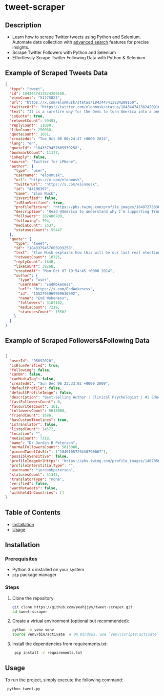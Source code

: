 # tweet-scraper

## Description

- Learn how to scrape Twitter tweets using Python and Selenium. Automate data collection with [advanced search](https://github.com/igorbrigadir/twitter-advanced-search) features for precise insights.
- Scrape Twitter Followers with Python and Selenium
- Effortlessly Scrape Twitter Following Data with Python & Selenium

## Example of Scraped Tweets Data

```json
{
  "type": "tweet",
  "id": 1843447413824209160,
  "viewCount": "51275823",
  "url": "https://x.com/elonmusk/status/1843447413824209160",
  "twitterUrl": "https://twitter.com/elonmusk/status/1843447413824209160",
  "text": "It is a surefire way for the Dems to turn America into a one-party state, just like California.",
  "isQuote": true,
  "retweetCount": 59493,
  "replyCount": 11090,
  "likeCount": 250068,
  "quoteCount": 1661,
  "createdAt": "Tue Oct 08 00:24:47 +0000 2024",
  "lang": "en",
  "quoteId": "1843379457605939258",
  "bookmarkCount": 11177,
  "isReply": false,
  "source": "Twitter for iPhone",
  "author": {
    "type": "user",
    "username": "elonmusk",
    "url": "https://x.com/elonmusk",
    "twitterUrl": "https://x.com/elonmusk",
    "id": "44196397",
    "name": "Elon Musk",
    "isVerified": false,
    "isBlueVerified": true,
    "profilePicture": "https://pbs.twimg.com/profile_images/1849727333617573888/HBgPUrjG_normal.jpg",
    "description": "Read @America to understand why I’m supporting Trump for President",
    "followers": 202400789,
    "following": 794,
    "mediaCount": 2637,
    "statusesCount": 55447
  },
  "quote": {
    "type": "tweet",
    "id": "1843379457605939258",
    "text": "Elon Musk explains how this will be our last real election if Kamala Harris wins. Everyone must watch this.",
    "retweetCount": 10725,
    "replyCount": 1848,
    "likeCount": 38268,
    "createdAt": "Mon Oct 07 19:54:45 +0000 2024",
    "author": {
      "type": "user",
      "username": "EndWokeness",
      "url": "https://x.com/EndWokeness",
      "id": "1552795969959636992",
      "name": "End Wokeness",
      "followers": 3107102,
      "mediaCount": 7219,
      "statusesCount": 15502
    }
  }
}
```

## Example of Scraped Followers&Following Data

```json

{
  "userId": "95092020",
  "isBlueVerified": true,
  "following": false,
  "canDm": false,
  "canMediaTag": false,
  "createdAt": "Sun Dec 06 23:33:02 +0000 2009",
  "defaultProfile": false,
  "defaultProfileImage": false,
  "description": "Best-Selling Author | Clinical Psychologist | #1 Education Podcast | Enroll to @petersonacademy now:",
  "fastFollowersCount": 0,
  "favouritesCount": 161,
  "followersCount": 5613000,
  "friendCount": 1686,
  "hasCustomTimelines": true,
  "isTranslator": false,
  "listedCount": 14572,
  "location": "",
  "mediaCount": 7318,
  "name": "Dr Jordan B Peterson",
  "normalFollowersCount": 5613000,
  "pinnedTweetIdsStr": ["1849105729438790067"],
  "possiblySensitive": false,
  "profileImageUrlHttps": "https://pbs.twimg.com/profile_images/1407056014776614923/TKBC60e1_normal.jpg",
  "profileInterstitialType": "",
  "username": "jordanbpeterson",
  "statusesCount": 51343,
  "translatorType": "none",
  "verified": false,
  "wantRetweets": false,
  "withheldInCountries": []
}

```

## Table of Contents

- [Installation](#installation)
- [Usage](#usage)


## Installation

### Prerequisites

- Python 3.x installed on your system
- `pip` package manager

### Steps

1. Clone the repository:
   ```bash
   git clone https://github.com/yeahjjyy/tweet-scraper.git
   cd tweet-scraper
2. Create a virtual environment (optional but recommended):
   ```bash
   python -m venv venv
   source venv/bin/activate  # On Windows, use `venv\Scripts\activate`
3. Install the dependencies from requirements.txt:
   ```bash
    pip install -r requirements.txt

## Usage
To run the project, simply execute the following command:
   ```bash
    python tweet.py
